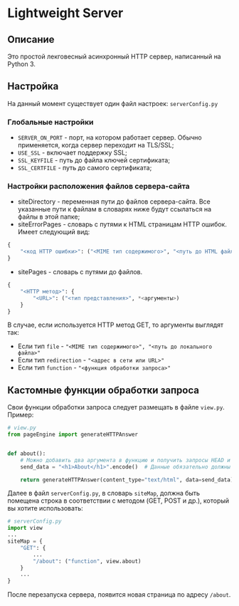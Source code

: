 # Lightweight Server

## Описание
Это простой лекговесный асинхронный HTTP сервер, написанный на Python 3.

## Настройка
На данный момент существует один файл настроек: `serverConfig.py`

### Глобальные настройки
* `SERVER_ON_PORT` - порт, на котором работает сервер. Обычно применяется, когда сервер переходит на TLS/SSL;
* `USE_SSL` - включает поддержку SSL;
* `SSL_KEYFILE` - путь до файла ключей сертификата;
* `SSL_CERTFILE` - путь до самого сертификата;

### Настройки расположения файлов сервера-сайта
* siteDirectory - переменная пути до файлов сервера-сайта. Все указанные пути к файлам в словарях ниже будут ссылаться на файлы в этой папке;
* siteErrorPages - словарь с путями к HTML страницам HTTP ошибок. Имеет следующий вид:
```python
{
    "<код HTTP ошибки>": ("<MIME тип содержимого>", "<путь до HTML файла>")
}
```
* sitePages - словарь с путями до файлов.
```python
{
    "<HTTP метод>": {
        "<URL>": ("<тип представления>", *<аргументы>)
    }
}
```
В случае, если используется HTTP метод GET, то аргументы выглядят так:
* Если тип `file` - `"<MIME тип содержимого>", "<путь до локального файла>"`
* Если тип `redirection` - `"<адрес в сети или URL>"`
* Если тип `function` - `"<функция обработки запроса>"`

## Кастомные функции обработки запроса
Свои функции обработки запроса следует размещать в файле `view.py`.
Пример:
```python
# view.py
from pageEngine import generateHTTPAnswer


def about():
    # Можно добавить два аргумента в функцию и получить запросы HEAD и BODY
    send_data = "<h1>About</h1>".encode()  # Данные обязательно должны конвертированы в строке байтов

    return generateHTTPAnswer(content_type="text/html", data=send_data)
```

Далее в файл `serverConfig.py`, в словарь `siteMap`, должна быть помещена строка в соответствии с методом (GET, POST и др.), который вы хотите использовать:
```python
# serverConfig.py
import view
...
siteMap = {
    "GET": {
        ...
        "/about": ("function", view.about)
    }
    ...
}
```
После перезапуска сервера, появится новая страница по адресу `/about`.
